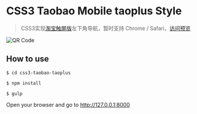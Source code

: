 # CSS3 Taobao Mobile taoplus Style

> CSS3实现[淘宝触屏版](http://m.taobao.com/)左下角导航，暂时支持 Chrome / Safari，[访问预览](http://mittya.github.io/css3-taobao-taoplus/)


![QR Code](http://mittya.github.io/css3-taobao-taoplus/res/qr.png)



## How to use

    $ cd css3-taobao-taoplus

    $ npm install

    $ gulp

Open your browser and go to http://127.0.0.1:8000
